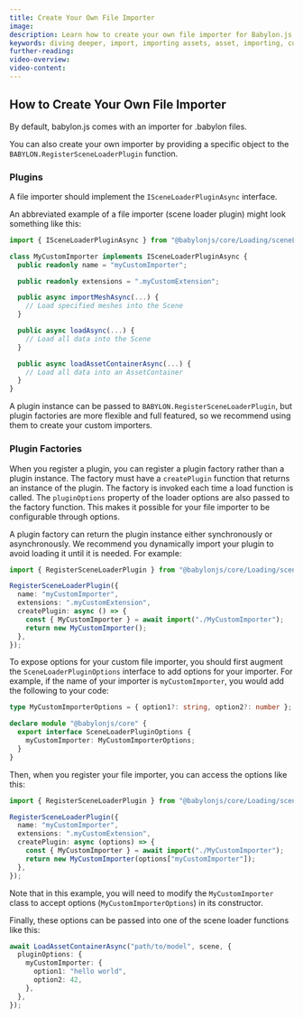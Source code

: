 ```yaml
---
title: Create Your Own File Importer
image:
description: Learn how to create your own file importer for Babylon.js.
keywords: diving deeper, import, importing assets, asset, importing, custom importer
further-reading:
video-overview:
video-content:
---
```


## How to Create Your Own File Importer

By default, babylon.js comes with an importer for .babylon files.

You can also create your own importer by providing a specific object to the `BABYLON.RegisterSceneLoaderPlugin` function.

### Plugins

A file importer should implement the `ISceneLoaderPluginAsync` interface.

<Alert severity="warning" title="Warning" description="Avoid using ISceneLoaderPlugin as it is deprecated and has been replaced by ISceneLoaderPluginAsync" />

An abbreviated example of a file importer (scene loader plugin) might look something like this:

```typescript
import { ISceneLoaderPluginAsync } from "@babylonjs/core/Loading/sceneLoader";

class MyCustomImporter implements ISceneLoaderPluginAsync {
  public readonly name = "myCustomImporter";

  public readonly extensions = ".myCustomExtension";

  public async importMeshAsync(...) {
    // Load specified meshes into the Scene
  }

  public async loadAsync(...) {
    // Load all data into the Scene
  }

  public async loadAssetContainerAsync(...) {
    // Load all data into an AssetContainer
  }
}
```

A plugin instance can be passed to `BABYLON.RegisterSceneLoaderPlugin`, but plugin factories are more flexible and full featured, so we recommend using them to create your custom importers.

### Plugin Factories

When you register a plugin, you can register a plugin factory rather than a plugin instance. The factory must have a `createPlugin` function that returns an instance of the plugin. The factory is invoked each time a load function is called. The `pluginOptions` property of the loader options are also passed to the factory function. This makes it possible for your file importer to be configurable through options.

A plugin factory can return the plugin instance either synchronously or asynchronously. We recommend you dynamically import your plugin to avoid loading it until it is needed. For example:

```typescript
import { RegisterSceneLoaderPlugin } from "@babylonjs/core/Loading/sceneLoader";

RegisterSceneLoaderPlugin({
  name: "myCustomImporter",
  extensions: ".myCustomExtension",
  createPlugin: async () => {
    const { MyCustomImporter } = await import("./MyCustomImporter");
    return new MyCustomImporter();
  },
});
```

To expose options for your custom file importer, you should first augment the `SceneLoaderPluginOptions` interface to add options for your importer. For example, if the name of your importer is `myCustomImporter`, you would add the following to your code:

```typescript
type MyCustomImporterOptions = { option1?: string, option2?: number };

declare module "@babylonjs/core" {
  export interface SceneLoaderPluginOptions {
    myCustomImporter: MyCustomImporterOptions;
  }
}
```

Then, when you register your file importer, you can access the options like this:

```typescript
import { RegisterSceneLoaderPlugin } from "@babylonjs/core/Loading/sceneLoader";

RegisterSceneLoaderPlugin({
  name: "myCustomImporter",
  extensions: ".myCustomExtension",
  createPlugin: async (options) => {
    const { MyCustomImporter } = await import("./MyCustomImporter");
    return new MyCustomImporter(options["myCustomImporter"]);
  },
});
```

Note that in this example, you will need to modify the `MyCustomImporter` class to accept options (`MyCustomImporterOptions`) in its constructor.

Finally, these options can be passed into one of the scene loader functions like this:

```typescript
await LoadAssetContainerAsync("path/to/model", scene, {
  pluginOptions: {
    myCustomImporter: {
      option1: "hello world",
      option2: 42,
    },
  },
});
```
